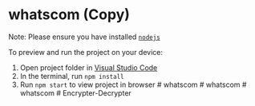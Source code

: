 
  # whatscom (Copy)

  Note: Please ensure you have installed <code><a href="https://nodejs.org/en/download/">nodejs</a></code>

  To preview and run the project on your device:
  1) Open project folder in <a href="https://code.visualstudio.com/download">Visual Studio Code</a>
  2) In the terminal, run `npm install`
  3) Run `npm start` to view project in browser
  #   w h a t s c o m  
 #   w h a t s c o m  
 #   w h a t s c o m  
 #   E n c r y p t e r - D e c r y p t e r  
 